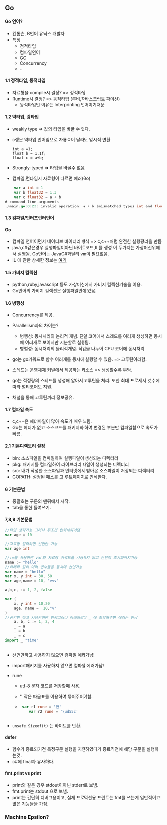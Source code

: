 ## Go

#### Go 언어?

* 켄톰슨, B언어 유닉스 개발자
* 특징
  * 정적타입
  * 컴파일언어
  * GC
  * Concurrency
  * ..

#### 1.1 정적타입, 동적타입

* 자료형을 compile시 결정? => 정적타입
* Runtime시 결정? => 동적타입 (루비,자바스크립트 파이선) 
  * 동적타입인 이유는 Interprinting 언어이기때문



#### 1.2 약타입, 강타입

* weakly type => 값의 타입을 바꿀 수 있다.

* c랭은 약타입 언어임으로 자룧ㅇ이 달라도 암시적 변환

  ```
  int a =1;
  float b = 1.1f;
  float c = a+b;
  ```

* Strongly-typed => 타입을 바꿀수 없음.
* 컴파일,런타임시 자료형이 다르면 에러(Go)

```go
	var a int = 1
    var b float32 = 1.3
    var c float32 = a + b
# command-line-arguments
./main.go:8:23: invalid operation: a + b (mismatched types int and float32)
```





#### 1.3 컴파일/인터프린터언어

#### Go

* 컴파일 언어이면서 네이티브 바이너리 형식 =>  c,c++처럼 완전한 실행팡리을 만듬
* java,c#같은경우 실행파일이아닌 바이트코드,IL를 생성 이 두가지는 가상머신위에서 실행됨. Go언어는 JavaC#과달리 vm이 필요없음.
* IL 에 관한 상세한 정보는 [여기](https://ko.wikipedia.org/wiki/%EA%B3%B5%ED%86%B5_%EC%A4%91%EA%B0%84_%EC%96%B8%EC%96%B4)





#### 1.5 가비지 컬렉션

*  python,ruby,javascript 등도 가상머신에서 가비지 컬렉션기술을 이용.
* Go언어의 가비지 컬렉션은 실행파일안에 있음. 



#### 1.6 병행성

* Concurrency를 제공.
* Parallelism과의 차이는?
  * 병행성:  동시처리의 논리적 개념. 단일 코어에서 스레드를 여러개 생성하면 동시에 여러개로 보이지만 시분할로 실행됨.
  * 병렬성: 동시처리의 물리적개념. 작업을 나누어 CPU 코어에 동시처리
* go는 go키워드로  함수 여러개를 동시에 실행할 수 있음. => 고루틴이라함. 
* 스레드는 운영체제 커널에서 제공하는 리소스 => 생성할수록 부담.
* go는 적정량의 스레드를 생성해 알아서 고루틴을 처리. 또한 최대 프로세서 갯수에 따라 멀티코어도 지원.

* 채널을 통해 고루틴끼리 정보공유.



#### 1.7 컴파일 속도

* c,c++은 헤더파일이 많아 속도가 매우 느림.
* Go는 헤더가 없고 소스코드를 패키지화 하여 변경된 부분만 컴파일함으로 속도가 빠름.

#### 2.1 기본디렉토리 설정

* bin: 소스파일을 컴파일하여 실행파일이 생성되는 디렉터리
* pkg: 패키지를 컴파일하여 라이브러리 파일이 생성되는 디렉터리 
* src:  내가 작성한 소스파일과 인터넷에서 받아온 소스파일이 저장되는 디렉터리
* GOPATH: 설정된 패스를 고 루트페이지로 인식한다.



#### 6 기본문법

* 중괄호는 구문의 맨뒤에서 시작.
* tab을 통한 들여쓰기.

#### 7,8,9 기본문법

~~~go
//타입 생략가능 그러나 무조건 입력해줘야댐
var age = 10

//자료형 입력하면 선언만 가능
var age int

//:=를 사용하면 var와 자료형 키워드를 사용하지 않고 간단히 초기화까지가능
name := "hello" 
//아래와 같이 여러 변수들을 동시에 선언가능
var name = "hello"
var x, y int = 30, 50
var age,name = 10, "vvv"

a,b,c, := 1, 2, false

var (
    x, y int = 10,20
    age, name =  10,"v"
)
//선언만 하고 사용안하면 안됨그러나 아래와같이 _ 에 할당해주면 에러는 안남
	a, b, c := 1, 2, 4
	_ = a
	_ = b
	_ = c
import _ "time"



~~~

* 선언만하고 사용하지 않으면 컴파일 에러가남!

* import패키지를 사용하지 않으면 컴파일 에러가남!

* rune
  * utf-8 문자 코드를 저장할때 사용.

  * '' 작은 따옴표를 이용하여 묶어주어야함.

  * ~~~go
     var r1 rune = '한'
       	var r2 rune = '\ud55c'
     ~~~
    ~~~
  
    ~~~

* `unsafe.Sizeof(t)` 는 바이트를 반환.



#### defer

* 함수가 종료되기전 특정구문 실행을 지연하였다가 종료직전에 해당 구문을 실행하는것.
* c#에 final과 유사하다.



#### fmt.print vs print

*  print와 같은 경우 stdout이아닌 stderr로 보냄.
* fmt.print는 stdout 으로 보냄.
* print는 간단히 디버그용이고, 실제 프로덕션용 프린트는 fmt를 쓰는게 일반적이고 많은 기능들을 가짐.





### Machine Epsilon?

